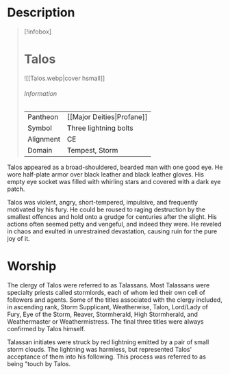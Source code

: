 # Description

> [!infobox]
> # Talos
> ![[Talos.webp|cover hsmall]]
> ###### Information
> | | |
> |---|---|
> | Pantheon | [[Major Deities\|Profane]] |
> | Symbol | Three lightning bolts |
> | Alignment | CE |
> | Domain | Tempest, Storm |

Talos appeared as a broad-shouldered, bearded man with one good eye. He wore half-plate armor over black leather and black leather gloves. His empty eye socket was filled with whirling stars and covered with a dark eye patch.

Talos was violent, angry, short-tempered, impulsive, and frequently motivated by his fury. He could be roused to raging destruction by the smallest offences and hold onto a grudge for centuries after the slight. His actions often seemed petty and vengeful, and indeed they were. He reveled in chaos and exulted in unrestrained devastation, causing ruin for the pure joy of it.

# Worship

The clergy of Talos were referred to as Talassans. Most Talassans were specialty priests called stormlords, each of whom led their own cell of followers and agents. Some of the titles associated with the clergy included, in ascending rank, Storm Supplicant, Weatherwise, Talon, Lord/Lady of Fury, Eye of the Storm, Reaver, Stormherald, High Stormherald, and Weathermaster or Weathermistress. The final three titles were always confirmed by Talos himself.

Talassan initiates were struck by red lightning emitted by a pair of small storm clouds. The lightning was harmless, but represented Talos' acceptance of them into his following. This process was referred to as being "touch by Talos.